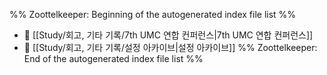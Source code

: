 %% Zoottelkeeper: Beginning of the autogenerated index file list  %%
- 📄 [[Study/회고, 기타 기록/7th UMC 연합 컨퍼런스|7th UMC 연합 컨퍼런스]]
- 📄 [[Study/회고, 기타 기록/설정 아카이브|설정 아카이브]]
%% Zoottelkeeper: End of the autogenerated index file list  %%
